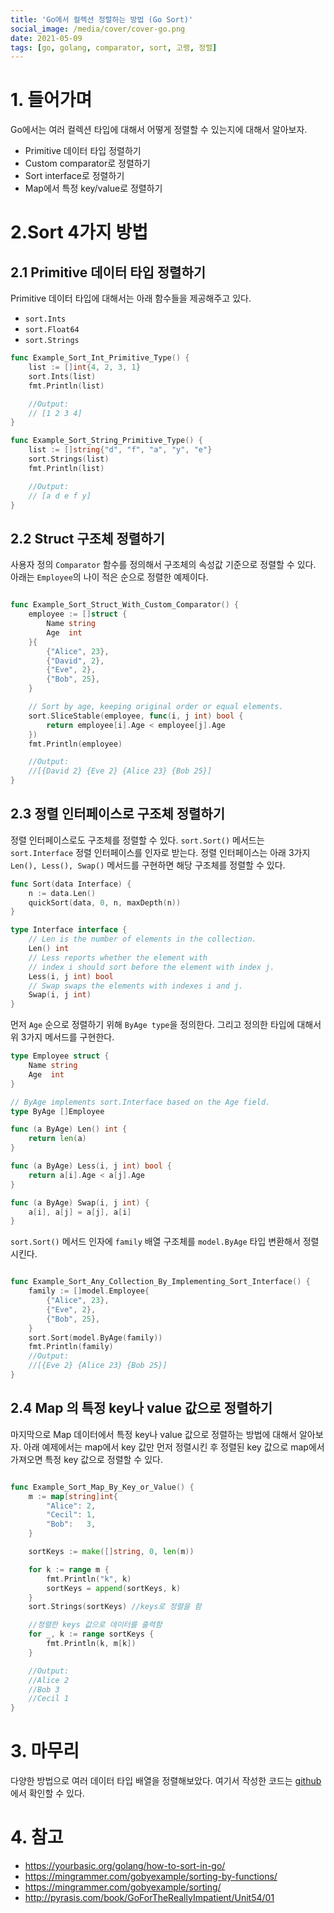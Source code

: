 ```yaml
---
title: 'Go에서 컬렉션 정렬하는 방법 (Go Sort)'
social_image: /media/cover/cover-go.png
date: 2021-05-09
tags: [go, golang, comparator, sort, 고랭, 정렬]
---
```


# 1. 들어가며

Go에서는 여러 컬렉션 타입에 대해서 어떻게 정렬할 수 있는지에 대해서 알아보자. 

- Primitive 데이터 타입 정렬하기
- Custom comparator로 정렬하기
- Sort interface로 정렬하기
- Map에서 특정 key/value로 정렬하기

# 2.Sort 4가지 방법

## 2.1 Primitive 데이터 타입 정렬하기

Primitive 데이터 타입에 대해서는 아래 함수들을 제공해주고 있다. 

- `sort.Ints`
- `sort.Float64`
- `sort.Strings`

```go
func Example_Sort_Int_Primitive_Type() {
	list := []int{4, 2, 3, 1}
	sort.Ints(list)
	fmt.Println(list)

	//Output:
	// [1 2 3 4]
}

func Example_Sort_String_Primitive_Type() {
	list := []string{"d", "f", "a", "y", "e"}
	sort.Strings(list)
	fmt.Println(list)

	//Output:
	// [a d e f y]
}
```



## 2.2 Struct 구조체 정렬하기

사용자 정의 `Comparator` 함수를 정의해서 구조체의 속성값 기준으로 정렬할 수 있다. 아래는 `Employee`의 나이 적은 순으로 정렬한 예제이다. 

```go

func Example_Sort_Struct_With_Custom_Comparator() {
	employee := []struct {
		Name string
		Age  int
	}{
		{"Alice", 23},
		{"David", 2},
		{"Eve", 2},
		{"Bob", 25},
	}

	// Sort by age, keeping original order or equal elements.
	sort.SliceStable(employee, func(i, j int) bool {
		return employee[i].Age < employee[j].Age
	})
	fmt.Println(employee)

	//Output:
	//[{David 2} {Eve 2} {Alice 23} {Bob 25}]
}
```



## 2.3 정렬 인터페이스로 구조체 정렬하기

정렬 인터페이스로도 구조체를 정렬할 수 있다. `sort.Sort()` 메서드는 `sort.Interface` 정렬 인터페이스를 인자로 받는다. 정렬 인터페이스는 아래 3가지 `Len(), Less(), Swap()` 메서드를 구현하면 해당 구조체를 정렬할 수 있다. 

```go
func Sort(data Interface) {
	n := data.Len()
	quickSort(data, 0, n, maxDepth(n))
}

type Interface interface {
	// Len is the number of elements in the collection.
	Len() int
	// Less reports whether the element with
	// index i should sort before the element with index j.
	Less(i, j int) bool
	// Swap swaps the elements with indexes i and j.
	Swap(i, j int)
}
```

먼저 `Age` 순으로 정렬하기 위해 `ByAge type`을 정의한다. 그리고 정의한 타입에 대해서 위 3가지 메서드를 구현한다. 

```go
type Employee struct {
	Name string
	Age  int
}

// ByAge implements sort.Interface based on the Age field.
type ByAge []Employee

func (a ByAge) Len() int {
	return len(a)
}

func (a ByAge) Less(i, j int) bool {
	return a[i].Age < a[j].Age
}

func (a ByAge) Swap(i, j int) {
	a[i], a[j] = a[j], a[i]
}

```

`sort.Sort()` 메서드 인자에 `family` 배열 구조체를 `model.ByAge` 타입 변환해서 정렬시킨다. 

```go

func Example_Sort_Any_Collection_By_Implementing_Sort_Interface() {
	family := []model.Employee{
		{"Alice", 23},
		{"Eve", 2},
		{"Bob", 25},
	}
	sort.Sort(model.ByAge(family))
	fmt.Println(family)
	//Output:
	//[{Eve 2} {Alice 23} {Bob 25}]
}
```



## 2.4 Map 의 특정 key나 value 값으로 정렬하기

마지막으로 Map 데이터에서 특정 key나 value 값으로 정렬하는 방법에 대해서 알아보자. 아래 예제에서는 map에서 key 값만 먼저 정렬시킨 후 정렬된 key 값으로 map에서 가져오면 특정 key 값으로 정렬할 수 있다. 

```go

func Example_Sort_Map_By_Key_or_Value() {
	m := map[string]int{
		"Alice": 2,
		"Cecil": 1,
		"Bob":   3,
	}

	sortKeys := make([]string, 0, len(m))

	for k := range m {
		fmt.Println("k", k)
		sortKeys = append(sortKeys, k)
	}
	sort.Strings(sortKeys) //keys로 정렬을 함

	//정렬한 keys 값으로 데이터를 출력함
	for _, k := range sortKeys {
		fmt.Println(k, m[k])
	}

	//Output:
	//Alice 2
	//Bob 3
	//Cecil 1
}
```



# 3. 마무리

다양한 방법으로 여러 데이터 타입 배열을 정렬해보았다. 여기서 작성한 코드는 [github](https://github.com/kenshin579/tutorials-go/tree/master/go-data-structure/sort)에서 확인할 수 있다. 

# 4. 참고

- https://yourbasic.org/golang/how-to-sort-in-go/
- https://mingrammer.com/gobyexample/sorting-by-functions/
- https://mingrammer.com/gobyexample/sorting/
- http://pyrasis.com/book/GoForTheReallyImpatient/Unit54/01



